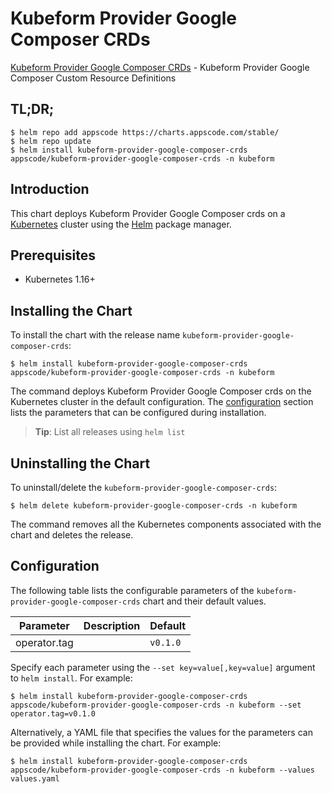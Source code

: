 # Kubeform Provider Google Composer CRDs

[Kubeform Provider Google Composer CRDs](https://github.com/kubeform) - Kubeform Provider Google Composer Custom Resource Definitions

## TL;DR;

```console
$ helm repo add appscode https://charts.appscode.com/stable/
$ helm repo update
$ helm install kubeform-provider-google-composer-crds appscode/kubeform-provider-google-composer-crds -n kubeform
```

## Introduction

This chart deploys Kubeform Provider Google Composer crds on a [Kubernetes](http://kubernetes.io) cluster using the [Helm](https://helm.sh) package manager.

## Prerequisites

- Kubernetes 1.16+

## Installing the Chart

To install the chart with the release name `kubeform-provider-google-composer-crds`:

```console
$ helm install kubeform-provider-google-composer-crds appscode/kubeform-provider-google-composer-crds -n kubeform
```

The command deploys Kubeform Provider Google Composer crds on the Kubernetes cluster in the default configuration. The [configuration](#configuration) section lists the parameters that can be configured during installation.

> **Tip**: List all releases using `helm list`

## Uninstalling the Chart

To uninstall/delete the `kubeform-provider-google-composer-crds`:

```console
$ helm delete kubeform-provider-google-composer-crds -n kubeform
```

The command removes all the Kubernetes components associated with the chart and deletes the release.

## Configuration

The following table lists the configurable parameters of the `kubeform-provider-google-composer-crds` chart and their default values.

|  Parameter   | Description | Default  |
|--------------|-------------|----------|
| operator.tag |             | `v0.1.0` |


Specify each parameter using the `--set key=value[,key=value]` argument to `helm install`. For example:

```console
$ helm install kubeform-provider-google-composer-crds appscode/kubeform-provider-google-composer-crds -n kubeform --set operator.tag=v0.1.0
```

Alternatively, a YAML file that specifies the values for the parameters can be provided while
installing the chart. For example:

```console
$ helm install kubeform-provider-google-composer-crds appscode/kubeform-provider-google-composer-crds -n kubeform --values values.yaml
```
